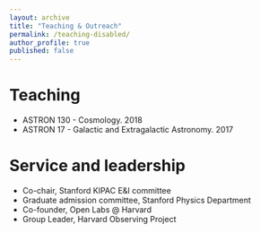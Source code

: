 ```yaml
---
layout: archive
title: "Teaching & Outreach"
permalink: /teaching-disabled/
author_profile: true
published: false
---
```


Teaching
======
* ASTRON 130 - Cosmology. 2018
* ASTRON 17 - Galactic and Extragalactic Astronomy. 2017
  
Service and leadership
======
* Co-chair, Stanford KIPAC E&I committee
* Graduate admission committee, Stanford Physics Department
* Co-founder, Open Labs @ Harvard
* Group Leader, Harvard Observing Project
